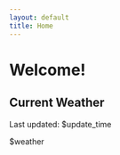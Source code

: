 ```yaml
---
layout: default
title: Home
---
```

# Welcome!

## Current Weather

Last updated: $update_time

$weather
